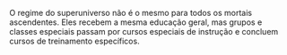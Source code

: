 ﻿O regime do superuniverso não é o mesmo para todos os mortais ascendentes. Eles recebem a mesma educação geral, mas grupos e classes especiais passam por cursos especiais de instrução e concluem  cursos de treinamento específicos.